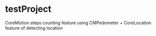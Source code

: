 # testProject 
CoreMotion steps counting feature using CMPedometer + CoreLocation feature of detecting location
